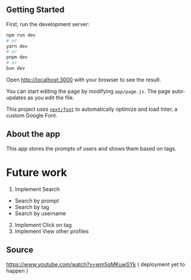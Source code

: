 ## Getting Started

First, run the development server:

```bash
npm run dev
# or
yarn dev
# or
pnpm dev
# or
bun dev
```

Open [http://localhost:3000](http://localhost:3000) with your browser to see the result.

You can start editing the page by modifying `app/page.js`. The page auto-updates as you edit the file.

This project uses [`next/font`](https://nextjs.org/docs/basic-features/font-optimization) to automatically optimize and load Inter, a custom Google Font.

## About the app  
This app stores the prompts of users and shows them based on tags.  

# Future work  
1. Implement Search
 - Search by prompt
 - Search by tag
 - Search by username
2. Implement Click on tag
3. Implement View other profiles

## Source   
https://www.youtube.com/watch?v=wm5gMKuwSYk ( deployment yet to happen )
